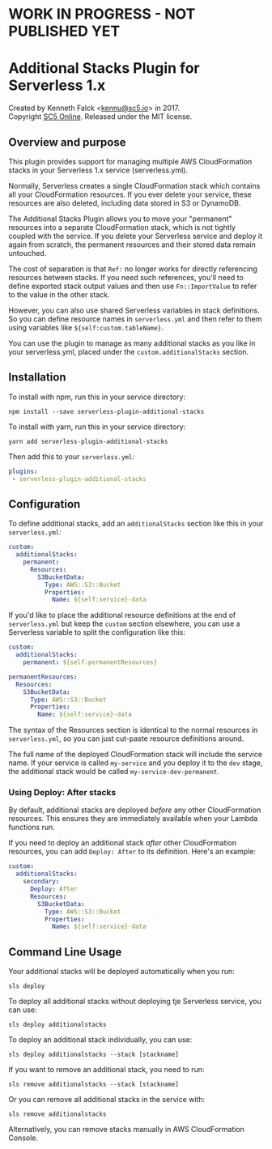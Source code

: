 # WORK IN PROGRESS - NOT PUBLISHED YET

# Additional Stacks Plugin for Serverless 1.x
Created by Kenneth Falck <<kennu@sc5.io>> in 2017.  
Copyright [SC5 Online](https://sc5.io). Released under the MIT license.

## Overview and purpose

This plugin provides support for managing multiple AWS CloudFormation stacks
in your Serverless 1.x service (serverless.yml).

Normally, Serverless creates a single CloudFormation stack which contains
all your CloudFormation resources. If you ever delete your service, these
resources are also deleted, including data stored in S3 or DynamoDB.

The Additional Stacks Plugin allows you to move your "permanent"
resources into a separate CloudFormation stack, which is not tightly coupled
with the service. If you delete your Serverless service and deploy it again from
scratch, the permanent resources and their stored data remain untouched.

The cost of separation is that `Ref:` no longer works for directly referencing
resources between stacks. If you need such references, you'll need to define
exported stack output values and then use `Fn::ImportValue` to refer to the
value in the other stack.

However, you can also use shared Serverless variables in stack definitions. So
you can define resource names in `serverless.yml` and then refer to them
using variables like `${self:custom.tableName}`.

You can use the plugin to manage as many additional stacks as you like
in your serverless.yml, placed under the `custom.additionalStacks` section.

## Installation

To install with npm, run this in your service directory:

    npm install --save serverless-plugin-additional-stacks

To install with yarn, run this in your service directory:

    yarn add serverless-plugin-additional-stacks

Then add this to your `serverless.yml`:

```yml
plugins:
 - serverless-plugin-additional-stacks
```

## Configuration

To define additional stacks, add an `additionalStacks` section like this
in your `serverless.yml`:

```yml
custom:
  additionalStacks:
    permanent:
      Resources:
        S3BucketData:
          Type: AWS::S3::Bucket
          Properties:
            Name: ${self:service}-data
```

If you'd like to place the additional resource definitions at the end of
`serverless.yml` but keep the `custom` section elsewhere, you can use a
Serverless variable to split the configuration like this:

```yml
custom:
  additionalStacks:
    permanent: ${self:permanentResources}

permanentResources:
  Resources:
    S3BucketData:
      Type: AWS::S3::Bucket
      Properties:
        Name: ${self:service}-data
```

The syntax of the Resources section is identical to the normal resources
in `serverless.yml`, so you can just cut-paste resource definitions around.

The full name of the deployed CloudFormation stack will include the service
name. If your service is called `my-service` and you deploy it to the `dev`
stage, the additional stack would be called `my-service-dev-permanent`.

### Using Deploy: After stacks

By default, additional stacks are deployed *before* any other CloudFormation
resources. This ensures they are immediately available when your Lambda
functions run.

If you need to deploy an additional stack *after* other CloudFormation
resources, you can add `Deploy: After` to its definition. Here's an example:

```yml
custom:
  additionalStacks:
    secondary:
      Deploy: After
      Resources:
        S3BucketData:
          Type: AWS::S3::Bucket
          Properties:
            Name: ${self:service}-data

```

## Command Line Usage

Your additional stacks will be deployed automatically when you run:

    sls deploy

To deploy all additional stacks without deploying tje Serverless service, you can use:

    sls deploy additionalstacks

To deploy an additional stack individually, you can use:

    sls deploy additionalstacks --stack [stackname]

If you want to remove an additional stack, you need to run:

    sls remove additionalstacks --stack [stackname]

Or you can remove all additional stacks in the service with:

    sls remove additionalstacks

Alternatively, you can remove stacks manually in AWS CloudFormation Console.
